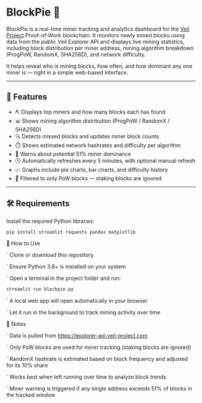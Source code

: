 # BlockPie 🥧

BlockPie is a real-time miner tracking and analytics dashboard for the [Veil Project](https://veil-project.com) Proof-of-Work blockchain. It monitors newly mined blocks using data from the public Veil Explorer API and displays live mining statistics, including block distribution per miner address, mining algorithm breakdown (ProgPoW, RandomX, SHA256D), and network difficulty.

It helps reveal who is mining blocks, how often, and how dominant any one miner is — right in a simple web-based interface.

---

## 🚀 Features

- ⛏️ Displays top miners and how many blocks each has found  
- 📊 Shows mining algorithm distribution (ProgPoW / RandomX / SHA256D)  
- 🔍 Detects missed blocks and updates miner block counts  
- ⏱️ Shows estimated network hashrates and difficulty per algorithm  
- 🧠 Warns about potential 51% miner dominance  
- 🕒 Automatically refreshes every 5 minutes, with optional manual refresh  
- 📈 Graphs include pie charts, bar charts, and difficulty history  
- 🎯 Filtered to only PoW blocks — staking blocks are ignored  

---

## 🛠 Requirements

Install the required Python libraries:

```bash
pip install streamlit requests pandas matplotlib
```
🧩 How to Use

`    Clone or download this repository

`    Ensure Python 3.8+ is installed on your system

 `   Open a terminal in the project folder and run:
```bash
streamlit run blockpie.py
```
  `  A local web app will open automatically in your browser

   ` Let it run in the background to track mining activity over time

📡 Notes

   ` Data is pulled from https://explorer-api.veil-project.com

   ` Only PoW blocks are used for miner tracking (staking blocks are ignored)

   ` RandomX hashrate is estimated based on block frequency and adjusted for its 10% share

   ` Works best when left running over time to analyze block trends

   ` Miner warning is triggered if any single address exceeds 51% of blocks in the tracked window
